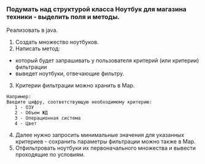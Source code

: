 
### Подумать над структурой класса Ноутбук для магазина техники - выделить поля и методы.

Реализовать в java.
1. Создать множество ноутбуков.
2. Написать метод:
 * который будет запрашивать у пользователя критерий (или критерии) фильтрации
 * выведет ноутбуки, отвечающие фильтру.
3. Критерии фильтрации можно хранить в Map.
```
Например:
Введите цифру, соответствующую необходимому критерию:
   1 - ОЗУ
   2 - Объем ЖД
   3 - Операционная система
   4 - Цвет
```
4. Далее нужно запросить минимальные значения для указанных критериев - сохранить параметры фильтрации можно также в Map.
5. Отфильтровать ноутбуки их первоначального множества и вывести проходящие по условиям.
